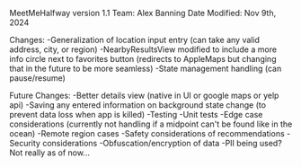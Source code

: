 MeetMeHalfway version 1.1
Team: Alex Banning
Date Modified: Nov 9th, 2024

Changes: 
-Generalization of location input entry (can take any valid address, city, or region)
-NearbyResultsView modified to include a more info circle next to favorites button (redirects to AppleMaps but changing that in the future to be more seamless)
-State management handling (can pause/resume)

Future Changes:
-Better details view (native in UI or google maps or yelp api)
-Saving any entered information on background state change (to prevent data loss when app is killed)
-Testing
  -Unit tests
  -Edge case considerations (currently not handling if a midpoint can't be found like in the ocean)
  -Remote region cases
  -Safety considerations of recommendations
-Security considerations
  -Obfuscation/encryption of data
  -PII being used? Not really as of now...
